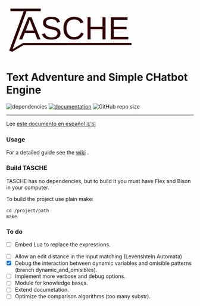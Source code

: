 <img src="logo.jpg" alt="logo" width="350"/>

# Text Adventure and Simple CHatbot Engine

![dependencies](https://img.shields.io/badge/dependencies-none-green)  [![documentation](https://img.shields.io/badge/documentation-wiki-green)](https://github.com/MiguelMJ/TASCHE/wiki)  ![GitHub repo size](https://img.shields.io/github/repo-size/MiguelMJ/TASCHE)

***
Lee [este documento en español :es:](README_ES.md) 

### Usage
For a detailed guide see the [wiki](https://github.com/MiguelMJ/TASCHE/wiki) .
### Build TASCHE

TASCHE has no dependencies, but to build it you must have Flex and Bison in your computer.

To build the project use plain make:

```
cd /project/path
make
```

### To do

* [ ] Embed Lua to replace the expressions.

- [ ] Allow an edit distance in the input matching (Levenshtein Automata)
- [x] Debug the interaction between dynamic variables and omisible patterns (branch dynamic_and_omisibles).
- [ ] Implement more verbose and debug options.
- [ ] Module for knowledge bases.
- [ ] Extend documetation.
- [ ] Optimize the comparison algorithms (too many substr).
